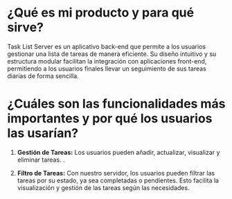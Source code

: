 # ¿Qué es mi producto y para qué sirve?

Task List Server es un aplicativo back-end que permite a los usuarios gestionar una lista de tareas de manera eficiente. Su diseño intuitivo y su estructura modular facilitan la integración con aplicaciones front-end, permitiendo a los usuarios finales llevar un seguimiento de sus tareas diarias de forma sencilla.

# ¿Cuáles son las funcionalidades más importantes y por qué los usuarios las usarían?

1. **Gestión de Tareas:** Los usuarios pueden añadir, actualizar, visualizar y eliminar tareas. .

2. **Filtro de Tareas:** Con nuestro servidor, los usuarios pueden filtrar las tareas por su estado, ya sea completadas o pendientes. Esto facilita la visualización y gestión de las tareas según las necesidades.



